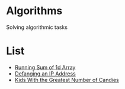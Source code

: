 # Algorithms
Solving algorithmic tasks


# List
- [Running Sum of 1d Array](Solutions/Task_1.playground/Contents.swift)
- [Defanging an IP Address](Solutions/Task_2.playground/Contents.swift)
- [Kids With the Greatest Number of Candies](Solutions/Task_3.playground/Contents.swift)
